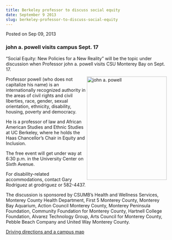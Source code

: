 ```yaml
---
title: Berkeley professor to discuss social equity
date: September 9 2013
slug: berkeley-professor-to-discuss-social-equity
---
```


 



<span class="date">Posted on Sep 09, 2013    </span>
<h3>john a. powell visits campus Sept. 17</h3>
<p>&#x201C;Social Equity: New Policies for a New Reality&#x201D; will be the
topic under discussion when Professor john a. powell visits CSU
Monterey Bay on Sept. 17.</p>
<p><img alt="john a. powell" src="https://news.csumb.edu/sites/default/files/65/attachments/news/images/john_powell_image_2b.jpg" style="float:right; width:250px; height:324px">Professor powell
(who does not capitalize his name) is an internationally recognized
authority in the areas of civil rights and civil liberties, race,
gender, sexual orientation, ethnicity, disability, housing, poverty
and democracy.</img></p>
<p>He is a professor of law and African American Studies and Ethnic
Studies at UC Berkeley, where he holds the Haas Chancellor&#x2019;s Chair
in Equity and Inclusion.</p>
<p>The free event will get under way at 6:30 p.m. in the University
Center on Sixth Avenue.</p>
<p>For disability-related accommodations, contact Gary Rodriguez at
grodriguez or 582-4437.</p>
<p>The discussion is sponsored by CSUMB&#x2019;s Health and Wellness
Services, Monterey County Health Department, First 5 Monterey
County, Monterey Bay Aquarium, Action Council Monterey County,
Monterey Peninsula Foundation, Community Foundation for Monterey
County, Hartnell College Foundation, Alvarez Technology Group, Arts
Council for Monterey County, Pebble Beach Company and United Way
Monterey County.</p>
<p><a href="https://csumb.edu/maps" rel="nofollow">Driving
directions and a campus map</a></p>





```
